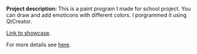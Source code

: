 **Project description:** This is a paint program I made for school project. You can draw and add emoticons with different colors. 
I porgrammed it using QtCreator.

[Link to showcase](https://www.youtube.com/watch?v=cKz7X6IbpXY&feature=youtu.be).

For more details see [here](https://github.com/vuducquynh94/Paint.git).
